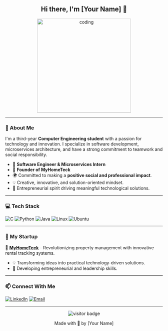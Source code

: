 <h2 align="center">Hi there, I'm [Your Name] 👋</h2>

<p align="center">
  <img src="https://media.giphy.com/media/ZVik7pBtu9dNS/giphy.gif" alt="coding" width="300"/>
</p>

---

### 🚀 About Me
I'm a third-year **Computer Engineering student** with a passion for technology and innovation. I specialize in software development, microservices architecture, and have a strong commitment to teamwork and social responsibility.

- 🔭 **Software Engineer & Microservices Intern**
- 🌱 **Founder of MyHomeTeck**
- 🌍 Committed to making a **positive social and professional impact**.
- 💡 Creative, innovative, and solution-oriented mindset.
- 🚀 Entrepreneurial spirit driving meaningful technological solutions.

---

### 💻 Tech Stack

![C](https://img.shields.io/badge/-C-239120?style=flat-square&logo=c&logoColor=white)
![Python](https://img.shields.io/badge/-Python-3776AB?style=flat-square&logo=python&logoColor=white)
![Java](https://img.shields.io/badge/-Java-007396?style=flat-square&logo=java&logoColor=white)
![Linux](https://img.shields.io/badge/-Linux-FCC624?style=flat-square&logo=linux&logoColor=black)
![Ubuntu](https://img.shields.io/badge/-Ubuntu-E95420?style=flat-square&logo=ubuntu&logoColor=white)

---

### 📌 My Startup
🌱 **[MyHomeTeck](#)** - Revolutionizing property management with innovative rental tracking systems.

- 💡 Transforming ideas into practical technology-driven solutions.
- 🚀 Developing entrepreneurial and leadership skills.

---

### 📫 Connect With Me

[![LinkedIn](https://img.shields.io/badge/-LinkedIn-0A66C2?style=flat-square&logo=linkedin&logoColor=white)](https://linkedin.com/in/yourusername)
[![Email](https://img.shields.io/badge/-Email-D14836?style=flat-square&logo=gmail&logoColor=white)](mailto:your.email@example.com)

---

<p align="center">
  <img src="https://komarev.com/ghpvc/?username=YourGitHubUsername&color=green" alt="visitor badge"/>
</p>

<p align="center">
 Made with 💚 by [Your Name]
</p>
